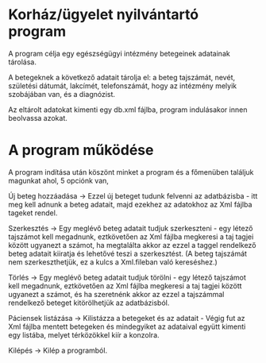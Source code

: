 # Korház/ügyelet nyilvántartó program
A program célja egy egészségügyi intézmény betegeinek adatainak tárolása.

A betegeknek a következő adatait tárolja el: a beteg tajszámát, nevét, születési dátumát, lakcímét, telefonszámát, hogy az intézmény melyik szobájában van, és a diagnózist.

Az eltárolt adatokat kimenti egy db.xml fájlba, program indulásakor innen beolvassa azokat.

# A program működése
A program indítása után köszönt minket a program és a főmenüben találjuk magunkat ahol, 5 opciónk van,

Új beteg hozzáadása ->  Ezzel új beteget tudunk felvenni az adatbázisba - itt meg kell adnunk a beteg adatait, majd ezekhez az adatokhoz az Xml fájlba tageket rendel.

Szerkesztés         ->  Egy meglévő beteg adatait tudjuk szerkeszteni - egy létező tajszámot kell megadnunk, eztkövetően az Xml fájlba megkeresi a taj tagjei között                             ugyanezt a számot, ha megtalálta akkor az ezzel a taggel rendelkező beteg adatait kiiratja és lehetővé teszi a szerkesztést. 
                        (A beteg tajszámát nem szerkeszthetjük, ez a kulcs a Xml.fileban való kereséshez.)

Törlés              ->  Egy meglévő beteg adatait tudjuk törölni - egy létező tajszámot kell megadnunk, eztkövetően az Xml fájlba megkeresi a taj tagjei között                                 ugyanezt a számot, és ha szeretnénk akkor az ezzel a tajszámmal rendelkező beteget kitörölhetjük az adatbázisból.

Páciensek listázása -> Kilistázza a betegeket és az adatait - Végig fut az Xml fájlba mentett betegeken és mindegyiket az adataival együtt kimenti egy listába, melyet                        térközökkel kiír a konzolra.

Kilépés             -> Kilép a programból.
